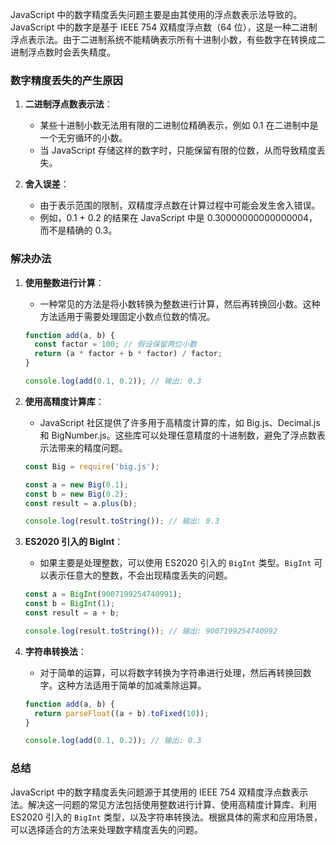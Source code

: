 JavaScript 中的数字精度丢失问题主要是由其使用的浮点数表示法导致的。JavaScript 中的数字是基于 IEEE 754 双精度浮点数（64 位），这是一种二进制浮点表示法。由于二进制系统不能精确表示所有十进制小数，有些数字在转换成二进制浮点数时会丢失精度。

### 数字精度丢失的产生原因
1. **二进制浮点数表示法**：
   - 某些十进制小数无法用有限的二进制位精确表示，例如 0.1 在二进制中是一个无穷循环的小数。
   - 当 JavaScript 存储这样的数字时，只能保留有限的位数，从而导致精度丢失。

2. **舍入误差**：
   - 由于表示范围的限制，双精度浮点数在计算过程中可能会发生舍入错误。
   - 例如，0.1 + 0.2 的结果在 JavaScript 中是 0.30000000000000004，而不是精确的 0.3。

### 解决办法
1. **使用整数进行计算**：
   - 一种常见的方法是将小数转换为整数进行计算，然后再转换回小数。这种方法适用于需要处理固定小数点位数的情况。
   
   ```javascript
   function add(a, b) {
     const factor = 100; // 假设保留两位小数
     return (a * factor + b * factor) / factor;
   }

   console.log(add(0.1, 0.2)); // 输出: 0.3
   ```

2. **使用高精度计算库**：
   - JavaScript 社区提供了许多用于高精度计算的库，如 Big.js、Decimal.js 和 BigNumber.js。这些库可以处理任意精度的十进制数，避免了浮点数表示法带来的精度问题。
   
   ```javascript
   const Big = require('big.js');

   const a = new Big(0.1);
   const b = new Big(0.2);
   const result = a.plus(b);

   console.log(result.toString()); // 输出: 0.3
   ```

3. **ES2020 引入的 BigInt**：
   - 如果主要是处理整数，可以使用 ES2020 引入的 `BigInt` 类型。`BigInt` 可以表示任意大的整数，不会出现精度丢失的问题。
   
   ```javascript
   const a = BigInt(9007199254740991);
   const b = BigInt(1);
   const result = a + b;

   console.log(result.toString()); // 输出: 9007199254740992
   ```

4. **字符串转换法**：
   - 对于简单的运算，可以将数字转换为字符串进行处理，然后再转换回数字。这种方法适用于简单的加减乘除运算。
   
   ```javascript
   function add(a, b) {
     return parseFloat((a + b).toFixed(10));
   }

   console.log(add(0.1, 0.2)); // 输出: 0.3
   ```

### 总结
JavaScript 中的数字精度丢失问题源于其使用的 IEEE 754 双精度浮点数表示法。解决这一问题的常见方法包括使用整数进行计算、使用高精度计算库、利用 ES2020 引入的 `BigInt` 类型，以及字符串转换法。根据具体的需求和应用场景，可以选择适合的方法来处理数字精度丢失的问题。